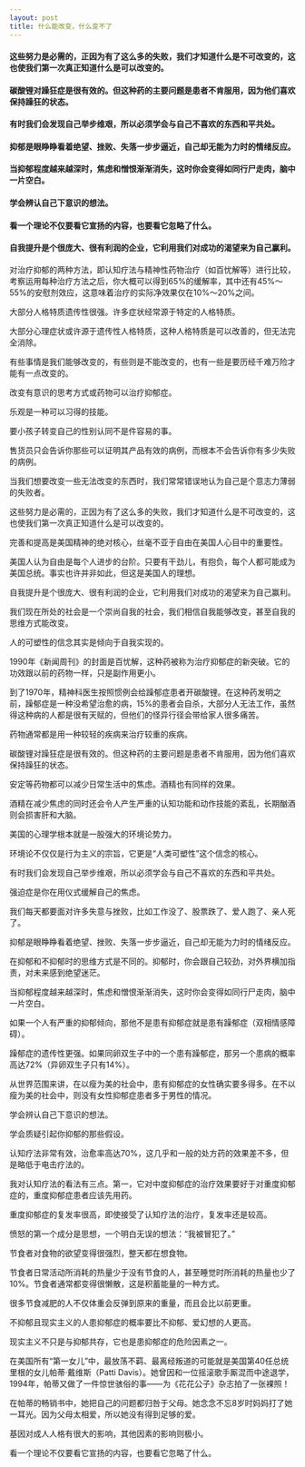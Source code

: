 ```yaml
---
layout: post
title: 什么能改变，什么变不了
---
```

#### 这些努力是必需的，正因为有了这么多的失败，我们才知道什么是不可改变的，这也使我们第一次真正知道什么是可以改变的。
#### 碳酸锂对躁狂症是很有效的。但这种药的主要问题是患者不肯服用，因为他们喜欢保持躁狂的状态。
#### 有时我们会发现自己举步维艰，所以必须学会与自己不喜欢的东西和平共处。
#### 抑郁是眼睁睁看着绝望、挫败、失落一步步逼近，自己却无能为力时的情绪反应。
#### 当抑郁程度越来越深时，焦虑和憎恨渐渐消失，这时你会变得如同行尸走肉，脑中一片空白。
#### 学会辨认自己下意识的想法。
#### 看一个理论不仅要看它宣扬的内容，也要看它忽略了什么。
#### 自我提升是个很庞大、很有利润的企业，它利用我们对成功的渴望来为自己赢利。
<!-- more -->
对治疗抑郁的两种方法，即认知疗法与精神性药物治疗（如百忧解等）进行比较，考察运用每种治疗方法之后，你大概可以得到65%的缓解率，其中还有45%～55%的安慰剂效应，这意味着治疗的实际净效果仅在10%～20%之间。

大部分人格特质遗传性很强。许多症状经常源于特定的人格特质。

大部分心理症状或许源于遗传性人格特质，这种人格特质是可以改善的，但无法完全消除。


有些事情是我们能够改变的，有些则是不能改变的，也有一些是要历经千难万险才能有一点改变的。

改变有意识的思考方式或药物可以治疗抑郁症。

乐观是一种可以习得的技能。

要小孩子转变自己的性别认同不是件容易的事。

售货员只会告诉你那些可以证明其产品有效的病例，而根本不会告诉你有多少失败的病例。

当我们想要改变一些无法改变的东西时，我们常常错误地认为自己是个意志力薄弱的失败者。

这些努力是必需的，正因为有了这么多的失败，我们才知道什么是不可改变的，这也使我们第一次真正知道什么是可以改变的。

完善和提高是美国精神的绝对核心，丝毫不亚于自由在美国人心目中的重要性。

美国人认为自由是每个人进步的台阶。只要有干劲儿，有抱负，每个人都可能成为美国总统。事实也许并非如此，但这是美国人的理想。

自我提升是个很庞大、很有利润的企业，它利用我们对成功的渴望来为自己赢利。

我们现在所处的社会是一个崇尚自我的社会，我们相信自我能够改变，甚至自我的思维方式能改变。

人的可塑性的信念其实是倾向于自我实现的。

1990年《新闻周刊》的封面是百忧解，这种药被称为治疗抑郁症的新突破。它的功效跟以前的药物一样，只是副作用更小。

到了1970年，精神科医生按照惯例会给躁郁症患者开碳酸锂。在这种药发明之前，躁郁症是一种没希望治愈的病，15%的患者会自杀，大部分人无法工作，虽然得这种病的人都是很有天赋的，但他们的怪异行径会带给家人很多痛苦。

药物通常都是用一种较轻的疾病来治疗较重的疾病。

碳酸锂对躁狂症是很有效的。但这种药的主要问题是患者不肯服用，因为他们喜欢保持躁狂的状态。

安定等药物都可以减少日常生活中的焦虑。酒精也有同样的效果。

酒精在减少焦虑的同时还会令人产生严重的认知功能和动作技能的紊乱，长期酗酒则会损害肝和大脑。

美国的心理学根本就是一股强大的环境论势力。

环境论不仅仅是行为主义的宗旨，它更是“人类可塑性”这个信念的核心。

有时我们会发现自己举步维艰，所以必须学会与自己不喜欢的东西和平共处。

强迫症是你在用仪式缓解自己的焦虑。

我们每天都要面对许多失意与挫败，比如工作没了、股票跌了、爱人跑了、亲人死了。

抑郁是眼睁睁看着绝望、挫败、失落一步步逼近，自己却无能为力时的情绪反应。

在抑郁和不抑郁时的思维方式是不同的。抑郁时，你会跟自己较劲，对外界横加指责，对未来感到绝望迷茫。

当抑郁程度越来越深时，焦虑和憎恨渐渐消失，这时你会变得如同行尸走肉，脑中一片空白。

如果一个人有严重的抑郁倾向，那他不是患有抑郁症就是患有躁郁症（双相情感障碍）。

躁郁症的遗传性更强。如果同卵双生子中的一个患有躁郁症，那另一个患病的概率高达72%（异卵双生子只有14%）。

从世界范围来讲，在以瘦为美的社会中，患有抑郁症的女性确实要多得多。在不以瘦为美的社会中，则没有女性抑郁症患者多于男性的情况。

学会辨认自己下意识的想法。

学会质疑引起你抑郁的那些假设。

认知疗法非常有效，治愈率高达70%，这几乎和一般的处方药的效果差不多，但是略低于电击疗法的。

我对认知疗法的看法有三点。第一，它对中度抑郁症的治疗效果要好于对重度抑郁症的，重度抑郁症患者应该先用药。

重度抑郁症的复发率很高，即使接受了认知疗法的治疗，复发率还是较高。

愤怒的第一个成分是思想，一个明白无误的想法：“我被冒犯了。”

节食者对食物的欲望变得很强烈，整天都在想食物。

节食者日常活动所消耗的热量少于没有节食的人，甚至睡觉时所消耗的热量也少了10%。节食者通常都变得很懒散，这是积蓄能量的一种方式。

很多节食减肥的人不仅体重会反弹到原来的重量，而且会比以前更重。

不抑郁且现实主义的人患抑郁症的概率要比不抑郁、爱幻想的人更高。

现实主义不只是与抑郁共存，它也是患抑郁症的危险因素之一。

在美国所有“第一女儿”中，最放荡不羁、最离经叛道的可能就是美国第40任总统里根的女儿帕蒂·戴维斯（Patti Davis）。她曾因和一位摇滚歌手厮混而中途退学，1994年，帕蒂又做了一件惊世骇俗的事——为《花花公子》杂志拍了一张裸照！

在帕蒂的畅销书中，她把自己的问题都归咎于父母。她念念不忘8岁时妈妈打了她一耳光。因为父母太相爱，所以她没有得到足够的爱。

基因对成人人格有很大的影响，其他因素的影响则极小。

看一个理论不仅要看它宣扬的内容，也要看它忽略了什么。